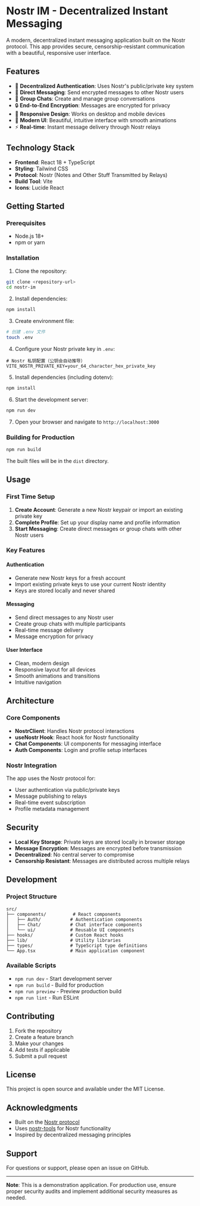 # Nostr IM - Decentralized Instant Messaging

A modern, decentralized instant messaging application built on the Nostr protocol. This app provides secure, censorship-resistant communication with a beautiful, responsive user interface.

## Features

- 🔐 **Decentralized Authentication**: Uses Nostr's public/private key system
- 💬 **Direct Messaging**: Send encrypted messages to other Nostr users
- 👥 **Group Chats**: Create and manage group conversations
- 🔒 **End-to-End Encryption**: Messages are encrypted for privacy
- 📱 **Responsive Design**: Works on desktop and mobile devices
- 🎨 **Modern UI**: Beautiful, intuitive interface with smooth animations
- ⚡ **Real-time**: Instant message delivery through Nostr relays

## Technology Stack

- **Frontend**: React 18 + TypeScript
- **Styling**: Tailwind CSS
- **Protocol**: Nostr (Notes and Other Stuff Transmitted by Relays)
- **Build Tool**: Vite
- **Icons**: Lucide React

## Getting Started

### Prerequisites

- Node.js 18+ 
- npm or yarn

### Installation

1. Clone the repository:
```bash
git clone <repository-url>
cd nostr-im
```

2. Install dependencies:
```bash
npm install
```

3. Create environment file:
```bash
# 创建 .env 文件
touch .env
```

4. Configure your Nostr private key in `.env`:
```env
# Nostr 私钥配置（公钥会自动推导）
VITE_NOSTR_PRIVATE_KEY=your_64_character_hex_private_key
```

5. Install dependencies (including dotenv):
```bash
npm install
```

6. Start the development server:
```bash
npm run dev
```

7. Open your browser and navigate to `http://localhost:3000`

### Building for Production

```bash
npm run build
```

The built files will be in the `dist` directory.

## Usage

### First Time Setup

1. **Create Account**: Generate a new Nostr keypair or import an existing private key
2. **Complete Profile**: Set up your display name and profile information
3. **Start Messaging**: Create direct messages or group chats with other Nostr users

### Key Features

#### Authentication
- Generate new Nostr keys for a fresh account
- Import existing private keys to use your current Nostr identity
- Keys are stored locally and never shared

#### Messaging
- Send direct messages to any Nostr user
- Create group chats with multiple participants
- Real-time message delivery
- Message encryption for privacy

#### User Interface
- Clean, modern design
- Responsive layout for all devices
- Smooth animations and transitions
- Intuitive navigation

## Architecture

### Core Components

- **NostrClient**: Handles Nostr protocol interactions
- **useNostr Hook**: React hook for Nostr functionality
- **Chat Components**: UI components for messaging interface
- **Auth Components**: Login and profile setup interfaces

### Nostr Integration

The app uses the Nostr protocol for:
- User authentication via public/private keys
- Message publishing to relays
- Real-time event subscription
- Profile metadata management

## Security

- **Local Key Storage**: Private keys are stored locally in browser storage
- **Message Encryption**: Messages are encrypted before transmission
- **Decentralized**: No central server to compromise
- **Censorship Resistant**: Messages are distributed across multiple relays

## Development

### Project Structure

```
src/
├── components/          # React components
│   ├── Auth/           # Authentication components
│   ├── Chat/           # Chat interface components
│   └── ui/             # Reusable UI components
├── hooks/              # Custom React hooks
├── lib/                # Utility libraries
├── types/              # TypeScript type definitions
└── App.tsx             # Main application component
```

### Available Scripts

- `npm run dev` - Start development server
- `npm run build` - Build for production
- `npm run preview` - Preview production build
- `npm run lint` - Run ESLint

## Contributing

1. Fork the repository
2. Create a feature branch
3. Make your changes
4. Add tests if applicable
5. Submit a pull request

## License

This project is open source and available under the MIT License.

## Acknowledgments

- Built on the [Nostr protocol](https://nostr.com/)
- Uses [nostr-tools](https://github.com/nbd-wtf/nostr-tools) for Nostr functionality
- Inspired by decentralized messaging principles

## Support

For questions or support, please open an issue on GitHub.

---

**Note**: This is a demonstration application. For production use, ensure proper security audits and implement additional security measures as needed.
